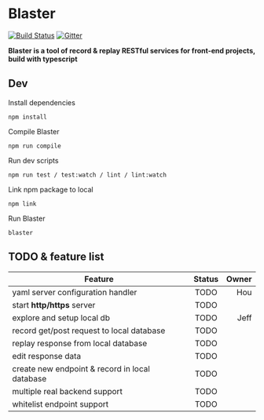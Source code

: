 
# Blaster

[![Build Status](https://travis-ci.org/unclebean/blaster.svg?branch=poc-koa)](https://travis-ci.org/unclebean/blaster/branches#)
[![Gitter](https://img.shields.io/gitter/room/gitterHQ/gitter.svg)](https://gitter.im/blaster-record-replay) 

**Blaster is a tool of record & replay RESTful services for front-end projects, build with typescript**

## Dev

Install dependencies

    npm install

Compile Blaster

    npm run compile

Run dev scripts

    npm run test / test:watch / lint / lint:watch

Link npm package to local

    npm link

Run Blaster

	blaster

## TODO & feature list

| Feature                                         | Status     | Owner     |
| ----------------------------------------------- |:----------:| ---------:|
| yaml server configuration handler               | TODO       |   Hou     |
| start **http/https** server                     | TODO       |           |
| explore and setup local db                      | TODO       |   Jeff    |
| record get/post request to local database       | TODO       |           |
| replay response from local database             | TODO       |           |
| edit response data                              | TODO       |           |
| create new endpoint & record in local database  | TODO       |           |
| multiple real backend support                   | TODO       |           |
| whitelist endpoint support                      | TODO       |           |
